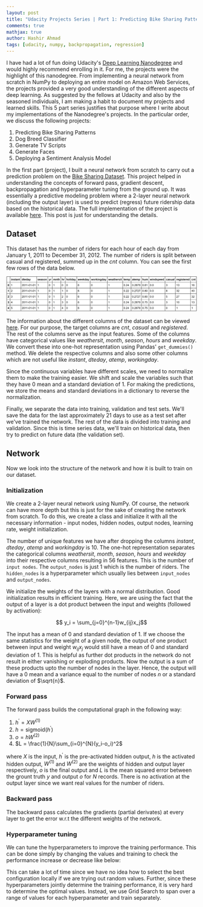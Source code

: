 ```yaml
---
layout: post
title: "Udacity Projects Series | Part 1: Predicting Bike Sharing Patterns" 
comments: true
mathjax: true
author: Hashir Ahmad
tags: [udacity, numpy, backpropagation, regression]
---
```

I have had a lot of fun doing Udacity's [Deep Learning Nanodegree](https://www.udacity.com/course/deep-learning-nanodegree--nd101) and would highly recommend enrolling in it. For me, the projects were the highlight of this nanodegree. From implementing a neural network from scratch in NumPy to deploying an entire model on Amazon Web Services, the projects provided a very good understanding of the different aspects of deep learning. As suggested by the fellows at Udacity and also by the seasoned individuals, I am making a habit to document my projects and learned skills. This 5 part series justifies that purpose where I write about my implementations of the Nanodegree's projects. In the particular order, we discuss the following projects:

1. Predicting Bike Sharing Patterns
2. Dog Breed Classifier
3. Generate TV Scripts
4. Generate Faces
5. Deploying a Sentiment Analysis Model

In the first part (project), I built a neural network from scratch to carry out a prediction problem on the [Bike Sharing Dataset](https://archive.ics.uci.edu/ml/datasets/Bike+Sharing+Dataset). This project helped in understanding the concepts of forward pass, gradient descent, backpropagation and hyperparameter tuning from the ground up. It was essentially a predictive modeling problem where a 2-layer neural network (including the output layer) is used to predict (regress) future ridership data based on the historical data. The full implementation of the project is available [here](https://github.com/hash-ir/Predicting-Bike-Sharing-Patterns). This post is just for understanding the details.

## Dataset
This dataset has the number of riders for each hour of each day from January 1, 2011 to December 31, 2012. The number of riders is split between casual and registered, summed up in the *cnt* column. You can see the first few rows of the data below.

![data](/public/images/data.PNG)

The information about the different columns of the dataset can be viewed [here](https://archive.ics.uci.edu/ml/datasets/Bike+Sharing+Dataset#). For our purpose, the target columns are *cnt*, *casual* and *registered*. The rest of the columns serve as the input features. Some of the columns have categorical values like *weathersit*, *month*, *season*, *hours* and *weekday*. We convert these into one-hot representation using Pandas' `get_dummies()` method. We delete the respective columns and also some other columns which are not useful like *instant*, *dteday*, *atemp*, *workingday*.

<script src="https://gist.github.com/hash-ir/53a768e4c5bdf3e8ac3af72945471a64.js"></script>

Since the continuous variables have different scales, we need to normalize them to make the training easier. We shift and scale the variables such that they have $0$ mean and a standard deviation of $1$. For making the predictions, we store the means and standard deviations in a dictionary to reverse the normalization.

<script src="https://gist.github.com/hash-ir/14c16db4d42960f9058eb7901dcabb66.js"></script>

Finally, we separate the data into training, validation and test sets. We'll save the data for the last approximately 21 days to use as a test set after we've trained the network. The rest of the data is divided into training and validation. Since this is time series data, we'll train on historical data, then try to predict on future data (the validation set).

## Network
Now we look into the structure of the network and how it is built to train on our dataset.

### Initialization
We create a 2-layer neural network using NumPy. Of course, the network can have more depth but this is just for the sake of creating the network from scratch. To do this, we create a class and initialize it with all the necessary information - input nodes, hidden nodes, output nodes, learning rate, weight initialization. 

The number of unique features we have after dropping the columns *instant*, *dteday*, *atemp* and *workingday* is 10. The one-hot representation separates the categorical columns *weathersit*, *month*, *season*, *hours* and *weekday* into their respective columns resulting in 56 features. This is the number of `input nodes`. The `output_nodes` is just 1 which is the number of riders. The `hidden_nodes` is a hyperparameter which usually lies between `input_nodes` and `output_nodes`.

We initialize the weights of the layers with a normal distribution. Good initialization results in efficient training. Here, we are using the fact that the output of a layer is a dot product between the input and weights (followed by activation):

$$ y_i = \sum_{j=0}^{n-1}w_{ij}x_j$$

The input has a mean of $0$ and standard deviation of $1$. If we choose the same statistics for the weight of a given node, the output of one product between input and weight $w_{ij}x_j$ would still have a mean of $0$ and standard deviation of $1$. This is helpful as further dot products in the network do not result in either vanishing or exploding products. Now the output is a sum of these products upto the number of nodes in the layer. Hence, the output will have a $0$ mean and a variance equal to the number of nodes $n$ or a standard deviation of $\sqrt{n}$. 

<script src="https://gist.github.com/hash-ir/fb794303db33cef14310ba689a842c4f.js"></script>

### Forward pass
The forward pass builds the computational graph in the following way:

1. $h^{\prime} = XW^{(1)}$
2. $h = \text{sigmoid}(h^{\prime})$
3. $o = hW^{(2)}$
4. $L = \frac{1}{N}\sum_{i=0}^{N}(y_i-o_i)^2$

where $X$ is the input, $h^{\prime}$ is the pre-activated hidden output, $h$ is the activated hidden output, $W^{(1)}$ and $W^{(2)}$ are the weights of hidden and output layer respectively, $o$ is the final output and $L$ is the mean squared error between the grount truth $y$ and output $o$ for $N$ records. There is no activation at the output layer since we want real values for the number of riders. 

<script src="https://gist.github.com/hash-ir/21072d11b1a39f14305b6116c6a6e25c.js"></script>

### Backward pass
The backward pass calculates the gradients (partial derivates) at every layer to get the error w.r.t the different weights of the network. 

<script src="https://gist.github.com/hash-ir/b9be1c98cf9f0a75cfcd9ccf51e8bd7e.js"></script>
<script src="https://gist.github.com/hash-ir/f4baf6ba61f95f9f3046d8e5dd7387dc.js"></script>
<script src="https://gist.github.com/hash-ir/e37509a7cca23a9e51d07b2719cc0c7a.js"></script>

### Hyperparameter tuning
We can tune the hyperparameters to improve the training performance. This can be done simply by changing the values and training to check the performance increase or decrease like below:

<script src="https://gist.github.com/hash-ir/2a4b106264cb6ecd8f9268217123befb.js"></script>

This can take a lot of time since we have no idea how to select the best configuration locally if we are trying out random values. Further, since these hyperparameters jointly determine the training performance, it is very hard to determine the optimal values. Instead, we use Grid Search to span over a range of values for each hyperparameter and train separately.

<script src="https://gist.github.com/hash-ir/81b773a36014409b80eade58d0e236fe.js"></script>








